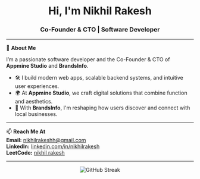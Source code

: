 <h1 align="center">Hi, I'm Nikhil Rakesh</h1>
<h3 align="center">Co-Founder & CTO | Software Developer</h3>

---

🚀 **About Me**

I’m a passionate software developer and the Co-Founder & CTO of **Appmine Studio** and **BrandsInfo**.

- 🛠 I build modern web apps, scalable backend systems, and intuitive user experiences.
- 🌍 At **Appmine Studio**, we craft digital solutions that combine function and aesthetics.
- 📍 With **BrandsInfo**, I'm reshaping how users discover and connect with local businesses.

---

📫 **Reach Me At**  
**Email:** nikhilrakeshh@gmail.com  
**LinkedIn:** [linkedin.com/in/nikhilrakesh](https://linkedin.com/in/nikhilrakesh)  
**LeetCode:** [nikhil rakesh](https://leetcode.com/nikhil%20rakesh)

---

<p align="center">
  <img src="https://github-readme-streak-stats.herokuapp.com/?user=nikhilrakesh&hide_border=true" alt="GitHub Streak" />
</p>
